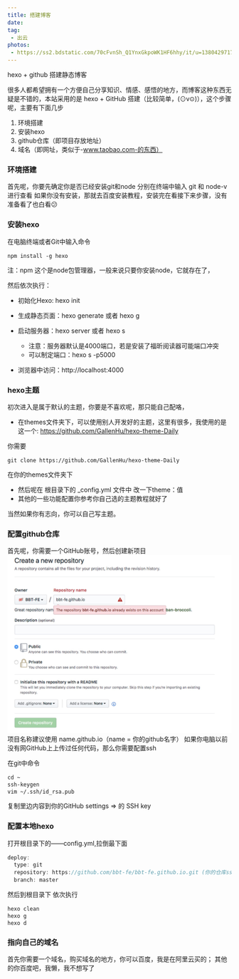 ```yaml
---
title: 搭建博客
date: 
tag:
 - 出云 
photos:
 - https://ss2.bdstatic.com/70cFvnSh_Q1YnxGkpoWK1HF6hhy/it/u=1380429717,4199849043&fm=27&gp=0.jpg
---
```


hexo + github 搭建静态博客
<!--more-->

很多人都希望拥有一个方便自己分享知识、情感、感悟的地方，而博客这种东西无疑是不错的，本站采用的是 hexo + GitHub 搭建（比较简单，(⊙v⊙)），这个步骤呢，主要有下面几步

1. 环境搭建
2. 安装hexo
3. github仓库（即项目存放地址）
4. 域名（即网址，类似于-www.taobao.com-的东西）

### 环境搭建
首先呢，你要先确定你是否已经安装git和node
分别在终端中输入 git 和 node-v进行查看
如果你没有安装，那就去百度安装教程，安装完在看接下来步骤，没有准备看了也白看😕

### 安装hexo
在电脑终端或者Git中输入命令
``` 
npm install -g hexo
```
注：npm 这个是node包管理器，一般来说只要你安装node，它就存在了，

然后依次执行：

- 初始化Hexo: hexo init
- 生成静态页面：hexo generate 或者 hexo g
- 启动服务器：hexo server 或者 hexo s 
  - 注意：服务器默认是4000端口，若是安装了福昕阅读器可能端口冲突
  - 可以制定端口：hexo s -p5000

- 浏览器中访问：http://localhost:4000

### hexo主题
初次进入是属于默认的主题，你要是不喜欢呢，那只能自己配咯，
- 在themes文件夹下，可以使用别人开发好的主题，这里有很多，我使用的是这一个: https://github.com/GallenHu/hexo-theme-Daily

你需要 
```
git clone https://github.com/GallenHu/hexo-theme-Daily

```

在你的themes文件夹下

- 然后呢在 根目录下的 _config.yml 文件中 改一下theme：值
- 其他的一些功能配置你参考你自己选的主题教程就好了

当然如果你有志向，你可以自己写主题。

### 配置github仓库
首先呢，你需要一个GitHub账号，然后创建新项目
![avatar](https://github.com/BBT-FE/blog/blob/master/assets/img/repository.jpg)
项目名称建议使用 name.github.io（name = 你的github名字）
如果你电脑以前没有网GitHub上上传过任何代码，那么你需要配置ssh

在git中命令

```
cd ~
ssh-keygen
vim ~/.ssh/id_rsa.pub
```
复制里边内容到你的GitHub  settings => 的 SSH key

### 配置本地hexo

打开根目录下的——config.yml,拉倒最下面
```js
deploy:
  type: git
  repository: https://github.com/bbt-fe/bbt-fe.github.io.git (你的仓库ssh地址)
  branch: master
```

然后到根目录下 依次执行

```
hexo clean
hexo g
hexo d
```


### 指向自己的域名
 首先你需要一个域名，购买域名的地方，你可以百度，我是在阿里云买的；
 其他的你百度吧，我懒，我不想写了
